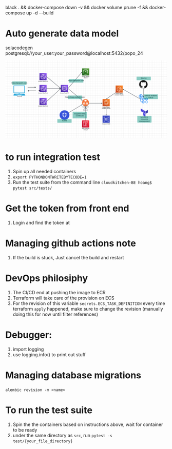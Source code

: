 black . && docker-compose down -v && docker volume prune -f  && docker-compose up -d --build

# Auto generate data model
sqlacodegen postgresql://your_user:your_password@localhost:5432/popo_24

![Architecture Diagram](readme-media/popo24-architect.png)


# to run integration test
1. Spin up all needed containers
2. `export PYTHONDONTWRITEBYTECODE=1`
3. Run the test suite from the command line `cloudkitchen-BE hoang$ pytest src/tests/`

# Get the token from front end
1. Login and find the token at 


# Managing github actions note
1. If the build is stuck, Just  cancel the build and restart

# DevOps philosiphy
1. The CI/CD end at pushing the image to ECR
2. Terraform will take care of the provision on ECS
3. For the revision of this variable `secrets.ECS_TASK_DEFINITION` every time terraform `apply` happened, make sure to change the revision (manually doing this for now until filter references)

# Debugger:
1. import logging
2. use logging.info() to print out stuff


# Managing database migrations
`alembic revision -m <name>`

# To run the test suite
1. Spin the the containers based on instructions above, wait for container to be ready
2. under the same directory as `src`, run `pytest -s test/{your_file_directory}`
